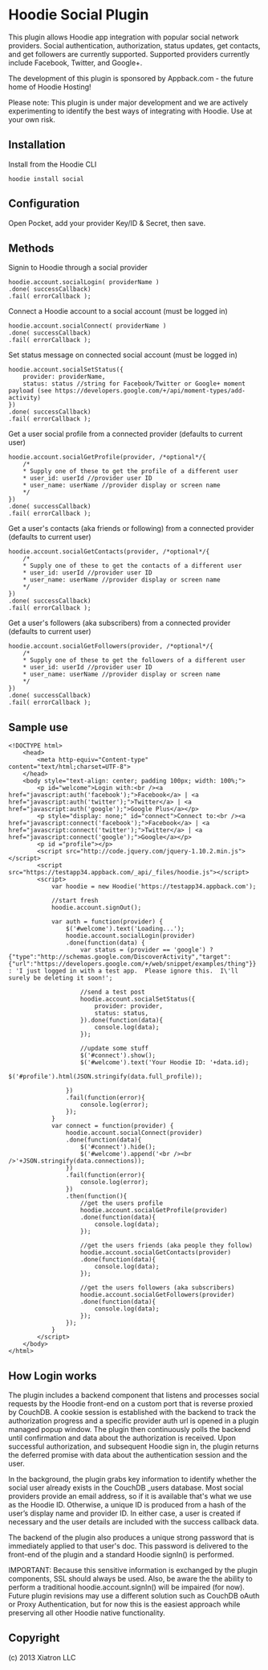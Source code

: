 # Hoodie Social Plugin

This plugin allows Hoodie app integration with popular social network providers.  Social authentication, authorization, status updates, get contacts, and get followers are currently supported.  Supported providers currently include Facebook, Twitter, and Google+.

The development of this plugin is sponsored by Appback.com - the future home of Hoodie Hosting!

Please note:  This plugin is under major development and we are actively experimenting to identify the best ways of integrating with Hoodie.  Use at your own risk.

## Installation

Install from the Hoodie CLI

    hoodie install social

## Configuration

Open Pocket, add your provider Key/ID & Secret, then save.

## Methods

Signin to Hoodie through a social provider

    hoodie.account.socialLogin( providerName )
    .done( successCallback)
    .fail( errorCallback );
    
Connect a Hoodie account to a social account (must be logged in)

    hoodie.account.socialConnect( providerName )
    .done( successCallback)
    .fail( errorCallback );
    
Set status message on connected social account (must be logged in)

    hoodie.account.socialSetStatus({
        provider: providerName,
        status: status //string for Facebook/Twitter or Google+ moment payload (see https://developers.google.com/+/api/moment-types/add-activity)
    })
    .done( successCallback)
    .fail( errorCallback );
    
Get a user social profile from a connected provider (defaults to current user)

    hoodie.account.socialGetProfile(provider, /*optional*/{
        /*
        * Supply one of these to get the profile of a different user
        * user_id: userId //provider user ID
        * user_name: userName //provider display or screen name
        */
    })
    .done( successCallback)
    .fail( errorCallback );
    
Get a user's contacts (aka friends or following) from a connected provider (defaults to current user)

    hoodie.account.socialGetContacts(provider, /*optional*/{
        /*
        * Supply one of these to get the contacts of a different user
        * user_id: userId //provider user ID
        * user_name: userName //provider display or screen name
        */
    })
    .done( successCallback)
    .fail( errorCallback );
    
Get a user's followers (aka subscribers) from a connected provider (defaults to current user)

    hoodie.account.socialGetFollowers(provider, /*optional*/{
        /*
        * Supply one of these to get the followers of a different user
        * user_id: userId //provider user ID
        * user_name: userName //provider display or screen name
        */
    })
    .done( successCallback)
    .fail( errorCallback );

## Sample use

    <!DOCTYPE html>
        <head>
            <meta http-equiv="Content-type" content="text/html;charset=UTF-8">
        </head>
        <body style="text-align: center; padding 100px; width: 100%;">
            <p id="welcome">Login with:<br /><a href="javascript:auth('facebook');">Facebook</a> | <a href="javascript:auth('twitter');">Twitter</a> | <a href="javascript:auth('google');">Google Plus</a></p>
            <p style="display: none;" id="connect">Connect to:<br /><a href="javascript:connect('facebook');">Facebook</a> | <a href="javascript:connect('twitter');">Twitter</a> | <a href="javascript:connect('google');">Google</a></p>
            <p id ="profile"></p>
            <script src="http://code.jquery.com/jquery-1.10.2.min.js"></script>
            <script src="https://testapp34.appback.com/_api/_files/hoodie.js"></script>
            <script>
                var hoodie = new Hoodie('https://testapp34.appback.com');
                
                //start fresh
                hoodie.account.signOut();
                
                var auth = function(provider) {
                    $('#welcome').text('Loading...');
                    hoodie.account.socialLogin(provider)
                    .done(function(data) {
                        var status = (provider == 'google') ? {"type":"http://schemas.google.com/DiscoverActivity","target":{"url":"https://developers.google.com/+/web/snippet/examples/thing"}} : 'I just logged in with a test app.  Please ignore this.  I\'ll surely be deleting it soon!';
                        
                        //send a test post
                        hoodie.account.socialSetStatus({
                            provider: provider,
                            status: status,
                        }).done(function(data){
                            console.log(data);
                        });
                    
                        //update some stuff
                        $('#connect').show();
                        $('#welcome').text('Your Hoodie ID: '+data.id);
                        $('#profile').html(JSON.stringify(data.full_profile));
                            
                    })
                    .fail(function(error){
                        console.log(error);
                    });
                }
                var connect = function(provider) {
                    hoodie.account.socialConnect(provider)
                    .done(function(data){
                        $('#connect').hide();
                        $('#welcome').append('<br /><br />'+JSON.stringify(data.connections));
                    })
                    .fail(function(error){
                        console.log(error);
                    })
                    .then(function(){
                        //get the users profile
                        hoodie.account.socialGetProfile(provider)
                        .done(function(data){
                            console.log(data);
                        });
                        
                        //get the users friends (aka people they follow)
                        hoodie.account.socialGetContacts(provider)
                        .done(function(data){
                            console.log(data);
                        });
                        
                        //get the users followers (aka subscribers)
                        hoodie.account.socialGetFollowers(provider)
                        .done(function(data){
                            console.log(data);
                        });
                    });
                }
            </script>
        </body>
    </html>
                    
## How Login works

The plugin includes a backend component that listens and processes social requests by the Hoodie front-end on a custom port that is reverse proxied by CouchDB.  A cookie session is established with the backend to track the authorization progress and a specific provider auth url is opened in a plugin managed popup window.  The plugin then continuously polls the backend until confirmation and data about the authorization is received.  Upon successful authorization, and subsequent Hoodie sign in, the plugin returns the deferred promise with data about the authentication session and the user.

In the background, the plugin grabs key information to identify whether the social user already exists in the CouchDB _users database.  Most social providers provide an email address, so if it is available that's what we use as the Hoodie ID.  Otherwise, a unique ID is produced from a hash of the user’s display name and provider ID.  In either case, a user is created if necessary and the user details are included with the success callback data.

The backend of the plugin also produces a unique strong password that is immediately applied to that user's doc.  This password is delivered to the front-end of the plugin and a standard Hoodie signIn() is performed.

IMPORTANT:  Because this sensitive information is exchanged by the plugin components, SSL should always be used.  Also, be aware the the ability to perform a traditional hoodie.account.signIn() will be impaired (for now).  Future plugin revisions may use a different solution such as CouchDB oAuth or Proxy Authentication, but for now this is the easiest approach while preserving all other Hoodie native functionality.

    

## Copyright

(c) 2013 Xiatron LLC